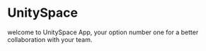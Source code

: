 # UnitySpace
welcome to UnitySpace App, your option number one for a better collaboration with your team.
